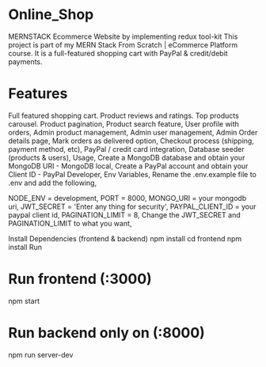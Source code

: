 # Online_Shop
MERNSTACK Ecommerce Website by implementing redux tool-kit
This project is part of my MERN Stack From Scratch | eCommerce Platform course. It is a full-featured shopping cart with PayPal & credit/debit payments.

# Features
Full featured shopping cart.
Product reviews and ratings.
Top products carousel.
Product pagination,
Product search feature,
User profile with orders,
Admin product management,
Admin user management,
Admin Order details page,
Mark orders as delivered option,
Checkout process (shipping, payment method, etc),
PayPal / credit card integration,
Database seeder (products & users),
Usage,
Create a MongoDB database and obtain your MongoDB URI - MongoDB local,
Create a PayPal account and obtain your Client ID - PayPal Developer,
Env Variables,
Rename the .env.example file to .env and add the following,

NODE_ENV = development,
PORT = 8000,
MONGO_URI = your mongodb uri,
JWT_SECRET = 'Enter any thing for security',
PAYPAL_CLIENT_ID = your paypal client id,
PAGINATION_LIMIT = 8,
Change the JWT_SECRET and PAGINATION_LIMIT to what you want,

Install Dependencies (frontend & backend)
npm install
cd frontend
npm install
Run

# Run frontend (:3000) 
npm start

# Run backend only on (:8000)
npm run server-dev
